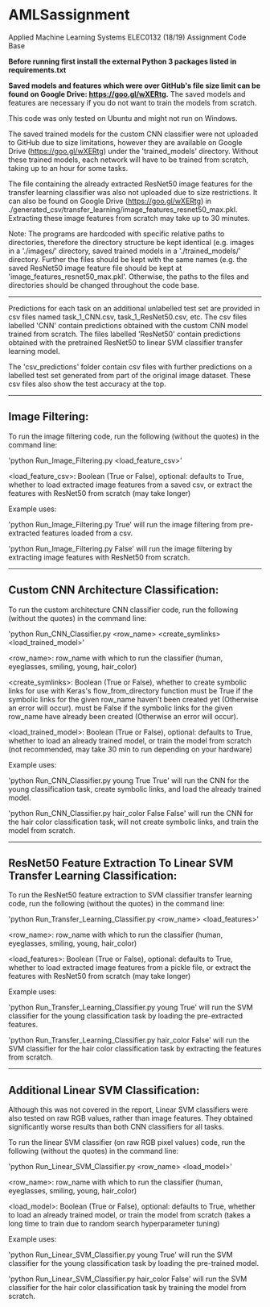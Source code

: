 # AMLSassignment
Applied Machine Learning Systems ELEC0132 (18/19) Assignment Code Base

**Before running first install the external Python 3 packages listed in requirements.txt**

**Saved models and features which were over GitHub's file size limit can be found on Google Drive: https://goo.gl/wXERtg.**
The saved models and features are necessary if you do not want to train the models from scratch.

This code was only tested on Ubuntu and might not run on Windows.

The saved trained models for the custom CNN classifier were not uploaded to GitHub due to size limitations, however they are available on Google Drive (https://goo.gl/wXERtg) under the 'trained_models' directory. Without these trained models, each network will have to be trained from scratch, taking up to an hour for some tasks.

The file containing the already extracted ResNet50 image features for the transfer learning classifier was also not uploaded due to size restrictions. It can also be found on Google Drive (https://goo.gl/wXERtg) in ./generated_csv/transfer_learning/image_features_resnet50_max.pkl. Extracting these image features from scratch may take up to 30 minutes.

Note: The programs are hardcoded with specific relative paths to directories, therefore the directory structure be kept identical (e.g. images in a './images/' directory, saved trained models in a './trained_models/' directory. Further the files should be kept with the same names (e.g. the saved ResNet50 image feature file should be kept at 'image_features_resnet50_max.pkl'. Otherwise, the paths to the files and directories should be changed throughout the code base.

---
Predictions for each task on an additional unlabelled test set are provided in csv files named task_1_CNN.csv, task_1_ResNet50.csv, etc. The csv files labelled 'CNN' contain predictions obtained with the custom CNN model trained from scratch. The files labelled 'ResNet50' contain predictions obtained with the pretrained ResNet50 to linear SVM classifier transfer learning model.

The 'csv_predictions' folder contain csv files with further predictions on a labelled test set generated from part of the original image dataset. These csv files also show the test accuracy at the top.

---
## Image Filtering:

To run the image filtering code, run the following (without the quotes) in the command line:

'python Run_Image_Filtering.py <load_feature_csv>'

<load_feature_csv>: Boolean (True or False), optional: defaults to True,
        whether to load extracted image features from a saved csv, 
        or extract the features with ResNet50 from scratch (may take longer)

Example uses: 

'python Run_Image_Filtering.py True' will run the image filtering from pre-extracted features loaded from a csv. 

'python Run_Image_Filtering.py False' will run the image filtering by extracting image features with ResNet50 from scratch.

---
## Custom CNN Architecture Classification:

To run the custom architecture CNN classifier code, run the following (without the quotes) in the command line:

'python Run_CNN_Classifier.py <row_name> <create_symlinks> <load_trained_model>'

<row_name>: row_name with which to run the classifier (human, eyeglasses, smiling, young, hair_color)

<create_symlinks>: Boolean (True or False), whether to create symbolic links for use with Keras's flow_from_directory function
                   must be True if the symbolic links for the given row_name haven't been created yet (Otherwise an error will occur).
                   must be False if the symbolic links for the given row_name have already been created (Otherwise an error will occur).

<load_trained_model>: Boolean (True or False), optional: defaults to True,
                   whether to load an already trained model, or train the model from scratch (not recommended, may take 30 min to run depending on your hardware)

Example uses: 

'python Run_CNN_Classifier.py young True True' will run the CNN for the young classification task, create symbolic links, and load the already trained model. 

'python Run_CNN_Classifier.py hair_color False False' will run the CNN for the hair color classification task, will not create symbolic links, and train the model from scratch.

---
## ResNet50 Feature Extraction To Linear SVM Transfer Learning Classification:

To run the ResNet50 feature extraction to SVM classifier transfer learning code, 
run the following (without the quotes) in the command line:

'python Run_Transfer_Learning_Classifier.py <row_name> <load_features>'

<row_name>: row_name with which to run the classifier (human, eyeglasses, smiling, young, hair_color)

<load_features>: Boolean (True or False), optional: defaults to True,
                   whether to load extracted image features from a pickle file, 
                   or extract the features with ResNet50 from scratch (may take longer)

Example uses: 

'python Run_Transfer_Learning_Classifier.py young True' will run the SVM classifier for the young classification task by loading the pre-extracted features. 

'python Run_Transfer_Learning_Classifier.py hair_color False' will run the SVM classifier for the hair color classification task by extracting the features from scratch.

---
## Additional Linear SVM Classification:

Although this was not covered in the report, Linear SVM classifiers were also tested on raw RGB values, rather than image features. They obtained significantly worse results than both CNN classifiers for all tasks.

To run the linear SVM classifier (on raw RGB pixel values) code, run the following (without the quotes) in the command line:

'python Run_Linear_SVM_Classifier.py <row_name> <load_model>'

<row_name>: row_name with which to run the classifier (human, eyeglasses, smiling, young, hair_color)

<load_model>: Boolean (True or False), optional: defaults to True,
        whether to load an already trained model, or train the model from scratch (takes a long time to train due to random search hyperparameter tuning)

Example uses: 

'python Run_Linear_SVM_Classifier.py young True' will run the SVM classifier for the young classification task by loading the pre-trained model. 

'python Run_Linear_SVM_Classifier.py hair_color False' will run the SVM classifier for the hair color classification task by training the model from scratch.
